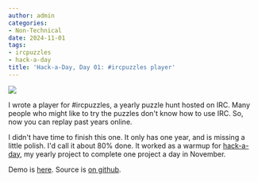 ```yaml
---
author: admin
categories:
- Non-Technical
date: 2024-11-01
tags:
- ircpuzzles
- hack-a-day
title: 'Hack-a-Day, Day 01: #ircpuzzles player'
---
```

[![](ha3k-ircpuzzles.png)](https://za3k.github.io/ircpuzzles-solver/)

I wrote a player for #ircpuzzles, a yearly puzzle hunt hosted on IRC. Many people who might like to try the puzzles don't know how to use IRC. So, now you can replay past years online.

I didn't have time to finish this one. It only has one year, and is missing a little polish. I'd call it about 80% done. It worked as a warmup for [hack-a-day](https://blog.za3k.com/tag/hack-a-day/), my yearly project to complete one project a day in November.

Demo is [here](https://za3k.github.io/ircpuzzles-solver/). Source is [on github](https://github.com/za3k/ircpuzzles-solver).
